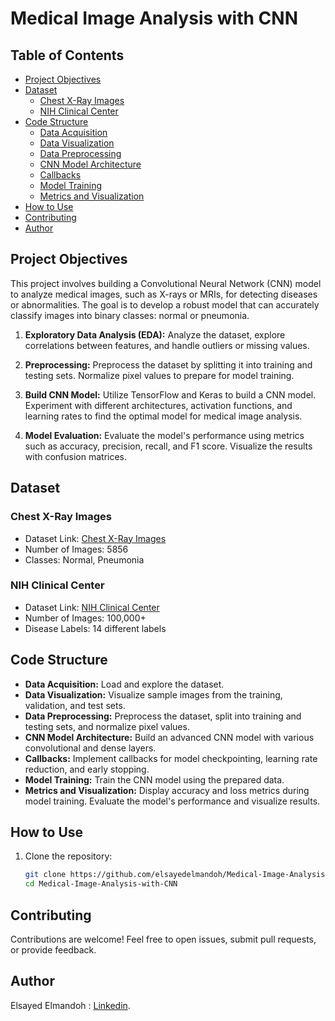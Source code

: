 # Medical Image Analysis with CNN

## Table of Contents
- [Project Objectives](#project-objectives)
- [Dataset](#dataset)
  - [Chest X-Ray Images](#chest-x-ray-images)
  - [NIH Clinical Center](#nih-clinical-center)
- [Code Structure](#code-structure)
  - [Data Acquisition](#data-acquisition)
  - [Data Visualization](#data-visualization)
  - [Data Preprocessing](#data-preprocessing)
  - [CNN Model Architecture](#cnn-model-architecture)
  - [Callbacks](#callbacks)
  - [Model Training](#model-training)
  - [Metrics and Visualization](#metrics-and-visualization)
- [How to Use](#how-to-use)
- [Contributing](#contributing)
- [Author](#author)


## Project Objectives

This project involves building a Convolutional Neural Network (CNN) model to analyze medical images, such as X-rays or MRIs, for detecting diseases or abnormalities. The goal is to develop a robust model that can accurately classify images into binary classes: normal or pneumonia.

1. **Exploratory Data Analysis (EDA):** Analyze the dataset, explore correlations between features, and handle outliers or missing values.

2. **Preprocessing:** Preprocess the dataset by splitting it into training and testing sets. Normalize pixel values to prepare for model training.

3. **Build CNN Model:** Utilize TensorFlow and Keras to build a CNN model. Experiment with different architectures, activation functions, and learning rates to find the optimal model for medical image analysis.

4. **Model Evaluation:** Evaluate the model's performance using metrics such as accuracy, precision, recall, and F1 score. Visualize the results with confusion matrices.


## Dataset

### Chest X-Ray Images
- Dataset Link: [Chest X-Ray Images](https://www.kaggle.com/paultimothymooney/chest-xray-pneumonia)
- Number of Images: 5856
- Classes: Normal, Pneumonia

### NIH Clinical Center
- Dataset Link: [NIH Clinical Center](https://nihcc.app.box.com/v/ChestXray-NIHCC)
- Number of Images: 100,000+
- Disease Labels: 14 different labels

## Code Structure

- **Data Acquisition:** Load and explore the dataset.
- **Data Visualization:** Visualize sample images from the training, validation, and test sets.
- **Data Preprocessing:** Preprocess the dataset, split into training and testing sets, and normalize pixel values.
- **CNN Model Architecture:** Build an advanced CNN model with various convolutional and dense layers.
- **Callbacks:** Implement callbacks for model checkpointing, learning rate reduction, and early stopping.
- **Model Training:** Train the CNN model using the prepared data.
- **Metrics and Visualization:** Display accuracy and loss metrics during model training. Evaluate the model's performance and visualize results.

## How to Use

1. Clone the repository:

   ```bash
   git clone https://github.com/elsayedelmandoh/Medical-Image-Analysis-with-CNN.git
   cd Medical-Image-Analysis-with-CNN

## Contributing
  Contributions are welcome! Feel free to open issues, submit pull requests, or provide feedback.

## Author
  Elsayed Elmandoh : [Linkedin](https://www.linkedin.com/in/elsayed-elmandoh-77544428a/).
